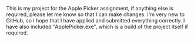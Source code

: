 This is my project for the Apple Picker assignment, if anything else is required, please let me know so that I can make changes. I'm very new to GitHub, so I hope that I have applied and submitted everything correctly. I have also included "ApplePicker.exe", which is a build of the project itself if required.
